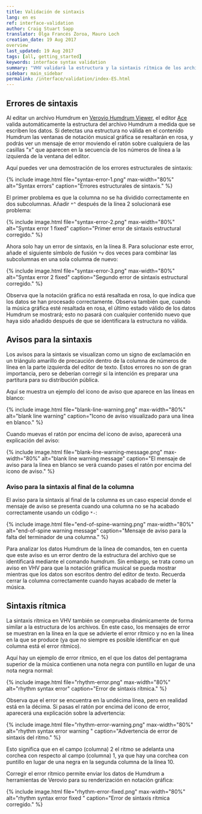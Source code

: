 ```yaml
---
title: Validación de sintaxis
lang: en es
ref: interface-validation
author: Craig Stuart Sapp
translator: Olga Francés Zoroa, Mauro Loch
creation_date: 19 Aug 2017
overview
last_updated: 19 Aug 2017
tags: [all, getting_started]
keywords: interface syntax validation
summary: "VHV validará la estructura y la sintaxis rítmica de los archivos Humdrum antes de intentar convertirlos en notación gráfica."
sidebar: main_sidebar
permalink: /interface/validation/index-ES.html
---
```


## Errores de sintaxis


Al editar un archivo Humdrum en [Verovio Humdrum
Viewer](http://verovio.humdrum.org), el editor [Ace](https://ace.c9.io/)
valida automáticamente la estructura del archivo Humdrum a medida que se escriben los datos.  Si detectas una estructura no válida en el contenido Humdrum
las ventanas de notación musical gráfica se resaltarán en rosa,
y podrás ver un mensaje de error moviendo el ratón sobre cualquiera
de las casillas "x" que aparecen en la secuencia de los números de línea a la izquierda de la ventana del editor.

Aquí puedes ver una demostración de los errores estructurales de sintaxis:

{% include image.html
file="syntax-error-1.png"
max-width="80%"
alt="Syntax errors"
caption="Errores estructurales de sintaxis."
%}

El primer problema es que la columna no se ha dividido correctamente en dos
subcolumnas.  Añadir `*^` después de la línea 2 solucionará ese problema:

{% include image.html
file="syntax-error-2.png"
max-width="80%"
alt="Syntax error 1 fixed"
caption="Primer error de sintaxis estructural corregido."
%}

Ahora solo hay un error de sintaxis, en la línea 8.  Para solucionar este error, añade el siguiente símbolo de fusión `*v` dos veces para combinar las subcolumnas en una sola columna de nuevo:

{% include image.html
file="syntax-error-3.png"
max-width="80%"
alt="Syntax error 2 fixed"
caption="Segundo error de sintaxis estructural corregido."
%}

Observa que la notación gráfica no está resaltada en rosa, lo que
indica que los datos se han procesado correctamente.  Observa también que,
cuando la música gráfica esté resaltada en rosa, el último estado válido
de los datos Humdrum se mostrará; esto no pasará con cualquier contenido nuevo que haya sido añadido después de que se identificara la estructura no válida.


## Avisos para la sintaxis


Los avisos para la sintaxis se visualizan como un signo de exclamación en un triángulo amarillo de precaución dentro de la columna de números de línea en la parte izquierda del editor de texto.  Estos errores no son de gran importancia, pero se deberían corregir si la intención es preparar una partitura para su distribución pública.

Aquí se muestra un ejemplo del icono de aviso que aparece en las líneas en blanco:

{% include image.html
file="blank-line-warning.png"
max-width="80%"
alt="blank line warning"
caption="Icono de aviso visualizado para una línea en blanco."
%}

Cuando muevas el ratón por encima del icono de aviso, aparecerá una explicación del aviso:

{% include image.html
file="blank-line-warning-message.png"
max-width="80%"
alt="blank line warning message"
caption="El mensaje de aviso para la línea en blanco se verá cuando pases el ratón por encima del icono de aviso."
%}

### Aviso para la sintaxis al final de la columna


El aviso para la sintaxis al final de la columna es un caso especial donde el mensaje de aviso se presenta cuando una columna no se ha acabado correctamente usando un código `*-`:

{% include image.html
file="end-of-spine-warning.png"
max-width="80%"
alt="end-of-spine warning message"
caption="Mensaje de aviso para la falta del terminador de una columna."
%}

Para analizar los datos Humdrum de la línea de comandos, ten en cuenta que este aviso es un error dentro de la estructura del archivo que se identificará mediante el comando *humdrum*.   Sin embargo, se trata como un aviso en VHV para que la notación gráfica musical se pueda mostrar mientras que los datos son escritos dentro del editor de texto.  Recuerda cerrar la columna correctamente cuando hayas acabado de meter la música.


## Sintaxis rítmica


La sintaxis rítmica en VHV también se comprueba dinámicamente de forma similar a la estructura de los archivos.  En este caso, los mensajes de error se muestran en la línea en la que se advierte el error rítmico y no en la línea en la que se produce (ya que no siempre es posible identificar en qué columna está el error rítmico).

Aquí hay un ejemplo de error rítmico, en el que los datos del pentagrama superior de la música contienen una nota negra con puntillo en lugar de una nota negra normal:

{% include image.html
file="rhythm-error.png"
max-width="80%"
alt="rhythm syntax error"
caption="Error de sintaxis rítmica."
%}

Observa que el error se encuentra en la undécima línea, pero en realidad está en la décima.  Si pasas el ratón por encima del icono de error, aparecerá una explicación sobre la advertencia:

{% include image.html
file="rhythm-error-warning.png"
max-width="80%"
alt="rhythm syntax error warning "
caption="Advertencia de error de sintaxis del ritmo."
%}

Esto significa que en el campo (columna) 2 el ritmo se adelanta una corchea con respecto al campo (columna) 1, ya que hay una corchea con puntillo en lugar de una negra en la segunda columna de la línea 10.


Corregir el error rítmico permite enviar los datos de Humdrum a herramientas de Verovio para su renderización en notación gráfica:

{% include image.html
file="rhythm-error-fixed.png"
max-width="80%"
alt="rhythm syntax error fixed "
caption="Error de sintaxis rítmica corregido."
%}


